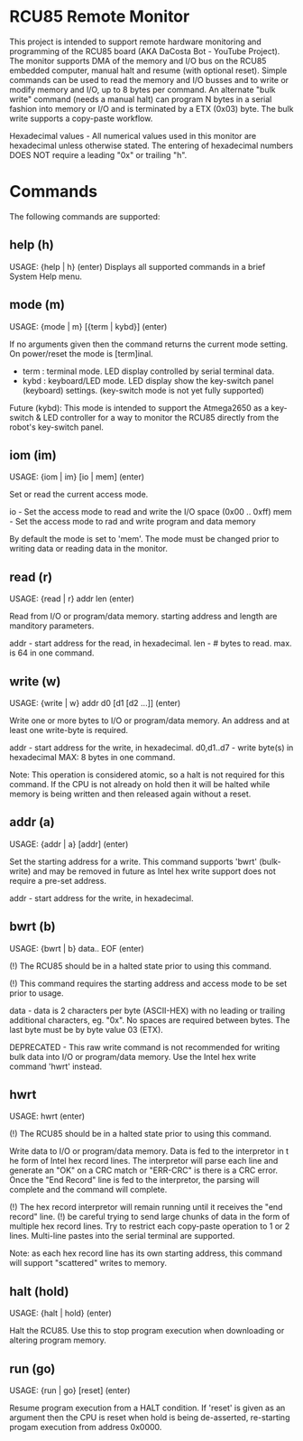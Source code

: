# RCU85 Remote Monitor
This project is intended to support remote hardware monitoring and programming of the RCU85 board (AKA DaCosta Bot - YouTube Project).
The monitor supports DMA of the memory and I/O bus on the RCU85 embedded computer, manual halt and resume (with optional reset).
Simple commands can be used to read the memory and I/O busses and to write or modify memory and I/O, up to 8 bytes per command.
An alternate "bulk write" command (needs a manual halt) can program N bytes in a serial fashion into memory or I/O and is terminated by a ETX (0x03) byte.
The bulk write supports a copy-paste workflow.

Hexadecimal values - All numerical values used in this monitor are hexadecimal unless otherwise stated. The entering of hexadecimal numbers DOES NOT require a leading "0x" or trailing "h".

# Commands
The following commands are supported:

## help (h) 
USAGE: {help | h} (enter)
Displays all supported commands in a brief System Help menu.

## mode (m)
USAGE: {mode | m} [{term | kybd}] (enter)

If no arguments given then the command returns the current mode setting. 
On power/reset the mode is [term]inal.

 - term : terminal mode. LED display controlled by serial terminal data.
 - kybd : keyboard/LED mode. LED display show the key-switch panel (keyboard) settings.
          (key-switch mode is not yet fully supported)

Future (kybd): This mode is intended to support the Atmega2650 as a key-switch & LED controller for a way to monitor the RCU85 directly from the robot's key-switch panel.

## iom (im)
USAGE: {iom | im} [io | mem] (enter)

Set or read the current access mode.

  io  - Set the access mode to read and write the I/O space (0x00 .. 0xff)
  mem - Set the access mode to rad and write program and data memory
  
By default the mode is set to 'mem'. The mode must be changed prior to 
writing data or reading data in the monitor.

## read (r)
USAGE: {read | r} addr len (enter)

Read from I/O or program/data memory. starting address and length are manditory parameters.

  addr - start address for the read, in hexadecimal.
  len  - # bytes to read. max. is 64 in one command.

## write (w)
USAGE: {write | w} addr d0 [d1 [d2 ...]] (enter)

Write one or more bytes to I/O or program/data memory. An address and at least one write-byte is required. 

  addr      - start address for the write, in hexadecimal.
  d0,d1..d7 - write byte(s) in hexadecimal MAX: 8 bytes in one command.

Note: This operation is considered atomic, so a halt is not required for this command. If the CPU is not already on hold then it will be halted while memory is being written and then released again without a reset.

## addr (a)
USAGE: {addr | a} [addr] (enter)

Set the starting address for a write. This command supports 'bwrt' (bulk-write) and may be removed in future as Intel hex write support does not require a pre-set address.

  addr - start address for the write, in hexadecimal.

## bwrt (b)
USAGE: {bwrt | b} data.. EOF (enter)

(!) The RCU85 should be in a halted state prior to using this command.

(!) This command requires the starting address and access mode to be set prior to usage.

  data - data is 2 characters per byte (ASCII-HEX) with no leading or trailing additional characters, eg. "0x". No spaces are required between bytes. The last byte must be by byte value 03 (ETX).
  
DEPRECATED - This raw write command is not recommended for writing bulk data into I/O or program/data memory. Use the Intel hex write command 'hwrt' instead.

## hwrt
USAGE: hwrt (enter)

(!) The RCU85 should be in a halted state prior to using this command.

Write data to I/O or program/data memory. Data is fed to the interpretor in t he form of Intel hex record lines. 
The interpretor will parse each line and generate an "OK" on a CRC match or "ERR-CRC" is there is a CRC error. 
Once the "End Record" line is fed to the interpretor, the parsing will complete and the command will complete. 

(!) The hex record interpretor will remain running until it receives the "end record" line.
(!) be careful trying to send large chunks of data in the form of multiple hex record lines. Try to restrict 
each copy-paste operation to 1 or 2 lines. Multi-line pastes into the serial terminal are supported.

Note: as each hex record line has its own starting address, this command will support "scattered" writes to memory.

## halt (hold)
USAGE: {halt | hold} (enter)

Halt the RCU85. Use this to stop program execution when downloading or altering program memory.

## run (go)
USAGE: {run | go} [reset] (enter)

Resume program execution from a HALT condition. If 'reset' is given as an argument then the CPU is reset when hold is being de-asserted, re-starting progam execution from address 0x0000.

